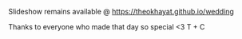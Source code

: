 Slideshow remains available @ https://theokhayat.github.io/wedding

Thanks to everyone who made that day so special <3 T + C